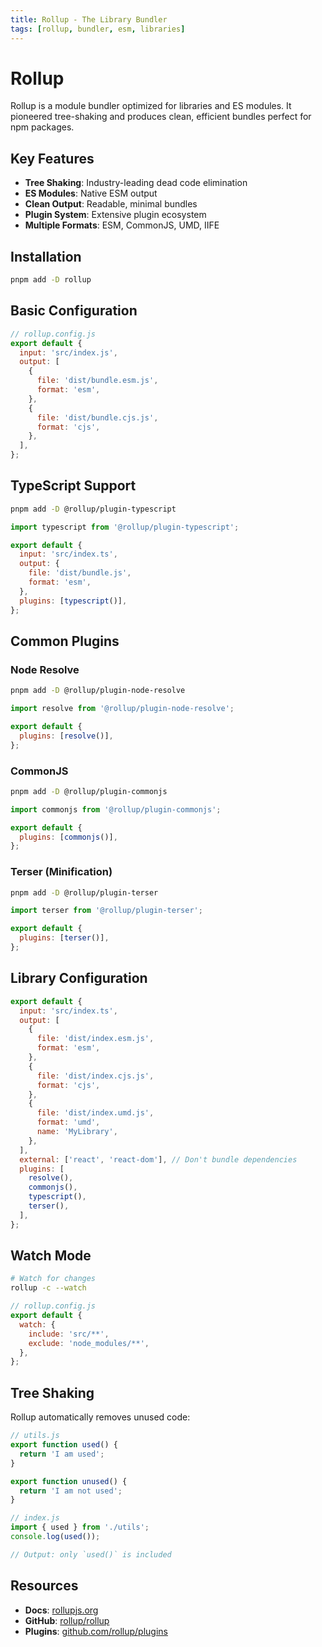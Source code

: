 ```yaml
---
title: Rollup - The Library Bundler
tags: [rollup, bundler, esm, libraries]
---
```


# Rollup

Rollup is a module bundler optimized for libraries and ES modules. It pioneered tree-shaking and produces clean, efficient bundles perfect for npm packages.

## Key Features

- **Tree Shaking**: Industry-leading dead code elimination
- **ES Modules**: Native ESM output
- **Clean Output**: Readable, minimal bundles
- **Plugin System**: Extensive plugin ecosystem
- **Multiple Formats**: ESM, CommonJS, UMD, IIFE

## Installation

```bash
pnpm add -D rollup
```

## Basic Configuration

```javascript
// rollup.config.js
export default {
  input: 'src/index.js',
  output: [
    {
      file: 'dist/bundle.esm.js',
      format: 'esm',
    },
    {
      file: 'dist/bundle.cjs.js',
      format: 'cjs',
    },
  ],
};
```

## TypeScript Support

```bash
pnpm add -D @rollup/plugin-typescript
```

```javascript
import typescript from '@rollup/plugin-typescript';

export default {
  input: 'src/index.ts',
  output: {
    file: 'dist/bundle.js',
    format: 'esm',
  },
  plugins: [typescript()],
};
```

## Common Plugins

### Node Resolve
```bash
pnpm add -D @rollup/plugin-node-resolve
```

```javascript
import resolve from '@rollup/plugin-node-resolve';

export default {
  plugins: [resolve()],
};
```

### CommonJS
```bash
pnpm add -D @rollup/plugin-commonjs
```

```javascript
import commonjs from '@rollup/plugin-commonjs';

export default {
  plugins: [commonjs()],
};
```

### Terser (Minification)
```bash
pnpm add -D @rollup/plugin-terser
```

```javascript
import terser from '@rollup/plugin-terser';

export default {
  plugins: [terser()],
};
```

## Library Configuration

```javascript
export default {
  input: 'src/index.ts',
  output: [
    {
      file: 'dist/index.esm.js',
      format: 'esm',
    },
    {
      file: 'dist/index.cjs.js',
      format: 'cjs',
    },
    {
      file: 'dist/index.umd.js',
      format: 'umd',
      name: 'MyLibrary',
    },
  ],
  external: ['react', 'react-dom'], // Don't bundle dependencies
  plugins: [
    resolve(),
    commonjs(),
    typescript(),
    terser(),
  ],
};
```

## Watch Mode

```bash
# Watch for changes
rollup -c --watch
```

```javascript
// rollup.config.js
export default {
  watch: {
    include: 'src/**',
    exclude: 'node_modules/**',
  },
};
```

## Tree Shaking

Rollup automatically removes unused code:

```javascript
// utils.js
export function used() {
  return 'I am used';
}

export function unused() {
  return 'I am not used';
}

// index.js
import { used } from './utils';
console.log(used());

// Output: only `used()` is included
```

## Resources

- **Docs**: [rollupjs.org](https://rollupjs.org/)
- **GitHub**: [rollup/rollup](https://github.com/rollup/rollup)
- **Plugins**: [github.com/rollup/plugins](https://github.com/rollup/plugins)
